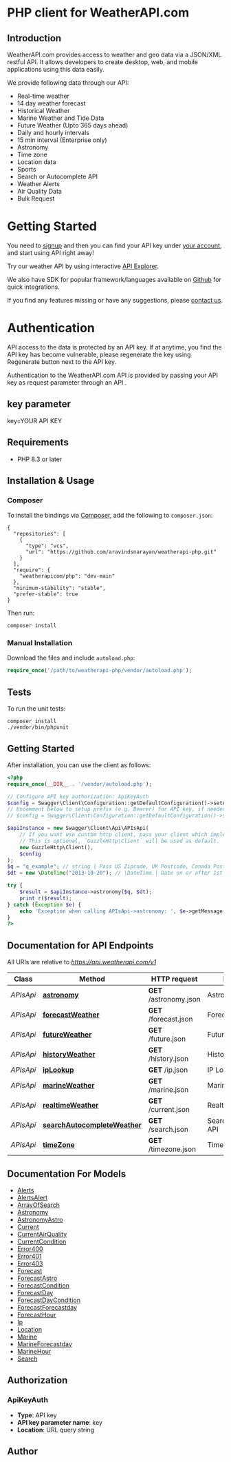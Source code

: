 
# PHP client for WeatherAPI.com

## Introduction
WeatherAPI.com provides access to weather and geo data via a JSON/XML restful API. It allows developers to create desktop, web, and mobile applications using this data easily.

We provide following data through our API:     
- Real-time weather
- 14 day weather forecast
- Historical Weather
- Marine Weather and Tide Data
- Future Weather (Upto 365 days ahead)
- Daily and hourly intervals
- 15 min interval (Enterprise only)
- Astronomy
- Time zone
- Location data
- Sports
- Search or Autocomplete API
- Weather Alerts
- Air Quality Data
- Bulk Request

# Getting Started    
You need to [signup](https://www.weatherapi.com/signup.aspx) and then you can find your API key under [your account](https://www.weatherapi.com/login.aspx), and start using API right away!  

Try our weather API by using interactive [API Explorer](https://www.weatherapi.com/api-explorer.aspx).  

We also have SDK for popular framework/languages available on [Github](https://github.com/weatherapicom/) for quick integrations.  

If you find any features missing or have any suggestions, please [contact us](https://www.weatherapi.com/contact.aspx).    

# Authentication    
API access to the data is protected by an API key. If at anytime, you find the API key has become vulnerable, please regenerate the key using Regenerate button next to the API key.    

Authentication to the WeatherAPI.com API is provided by passing your API key as request parameter through an API .      

##  key parameter  
key=YOUR API KEY

## Requirements
- PHP 8.3 or later


## Installation & Usage
### Composer

To install the bindings via [Composer](http://getcomposer.org/), add the following to `composer.json`:

```
{
  "repositories": [
    {
      "type": "vcs",
      "url": "https://github.com/aravindsnarayan/weatherapi-php.git"
    }
  ],
  "require": {
    "weatherapicom/php": "dev-main"
  },
  "minimum-stability": "stable",
  "prefer-stable": true
}
```

Then run:
```
composer install
```

### Manual Installation
Download the files and include `autoload.php`:
```php
require_once('/path/to/weatherapi-php/vendor/autoload.php');
```

## Tests
To run the unit tests:
```
composer install
./vendor/bin/phpunit
```

## Getting Started

After installation, you can use the client as follows:

```php
<?php
require_once(__DIR__ . '/vendor/autoload.php');

// Configure API key authorization: ApiKeyAuth
$config = Swagger\Client\Configuration::getDefaultConfiguration()->setApiKey('key', 'YOUR_API_KEY');
// Uncomment below to setup prefix (e.g. Bearer) for API key, if needed
// $config = Swagger\Client\Configuration::getDefaultConfiguration()->setApiKeyPrefix('key', 'Bearer');

$apiInstance = new Swagger\Client\Api\APIsApi(
    // If you want use custom http client, pass your client which implements `GuzzleHttp\ClientInterface`.
    // This is optional, `GuzzleHttp\Client` will be used as default.
    new GuzzleHttp\Client(),
    $config
);
$q = "q_example"; // string | Pass US Zipcode, UK Postcode, Canada Postalcode, IP address, Latitude/Longitude (decimal degree) or city name.
$dt = new \DateTime("2013-10-20"); // \DateTime | Date on or after 1st Jan, 2015 in yyyy-MM-dd format

try {
    $result = $apiInstance->astronomy($q, $dt);
    print_r($result);
} catch (Exception $e) {
    echo 'Exception when calling APIsApi->astronomy: ', $e->getMessage(), PHP_EOL;
}
?>
```

## Documentation for API Endpoints

All URIs are relative to *https://api.weatherapi.com/v1*

Class | Method | HTTP request | Description
------------ | ------------- | ------------- | -------------
*APIsApi* | [**astronomy**](docs/Api/APIsApi.md#astronomy) | **GET** /astronomy.json | Astronomy API
*APIsApi* | [**forecastWeather**](docs/Api/APIsApi.md#forecastweather) | **GET** /forecast.json | Forecast API
*APIsApi* | [**futureWeather**](docs/Api/APIsApi.md#futureweather) | **GET** /future.json | Future API
*APIsApi* | [**historyWeather**](docs/Api/APIsApi.md#historyweather) | **GET** /history.json | History API
*APIsApi* | [**ipLookup**](docs/Api/APIsApi.md#iplookup) | **GET** /ip.json | IP Lookup API
*APIsApi* | [**marineWeather**](docs/Api/APIsApi.md#marineweather) | **GET** /marine.json | Marine Weather API
*APIsApi* | [**realtimeWeather**](docs/Api/APIsApi.md#realtimeweather) | **GET** /current.json | Realtime API
*APIsApi* | [**searchAutocompleteWeather**](docs/Api/APIsApi.md#searchautocompleteweather) | **GET** /search.json | Search/Autocomplete API
*APIsApi* | [**timeZone**](docs/Api/APIsApi.md#timezone) | **GET** /timezone.json | Time Zone API

## Documentation For Models

- [Alerts](docs/Model/Alerts.md)
- [AlertsAlert](docs/Model/AlertsAlert.md)
- [ArrayOfSearch](docs/Model/ArrayOfSearch.md)
- [Astronomy](docs/Model/Astronomy.md)
- [AstronomyAstro](docs/Model/AstronomyAstro.md)
- [Current](docs/Model/Current.md)
- [CurrentAirQuality](docs/Model/CurrentAirQuality.md)
- [CurrentCondition](docs/Model/CurrentCondition.md)
- [Error400](docs/Model/Error400.md)
- [Error401](docs/Model/Error401.md)
- [Error403](docs/Model/Error403.md)
- [Forecast](docs/Model/Forecast.md)
- [ForecastAstro](docs/Model/ForecastAstro.md)
- [ForecastCondition](docs/Model/ForecastCondition.md)
- [ForecastDay](docs/Model/ForecastDay.md)
- [ForecastDayCondition](docs/Model/ForecastDayCondition.md)
- [ForecastForecastday](docs/Model/ForecastForecastday.md)
- [ForecastHour](docs/Model/ForecastHour.md)
- [Ip](docs/Model/Ip.md)
- [Location](docs/Model/Location.md)
- [Marine](docs/Model/Marine.md)
- [MarineForecastday](docs/Model/MarineForecastday.md)
- [MarineHour](docs/Model/MarineHour.md)
- [Search](docs/Model/Search.md)

## Authorization

### ApiKeyAuth
- **Type**: API key
- **API key parameter name**: key
- **Location**: URL query string

## Author





